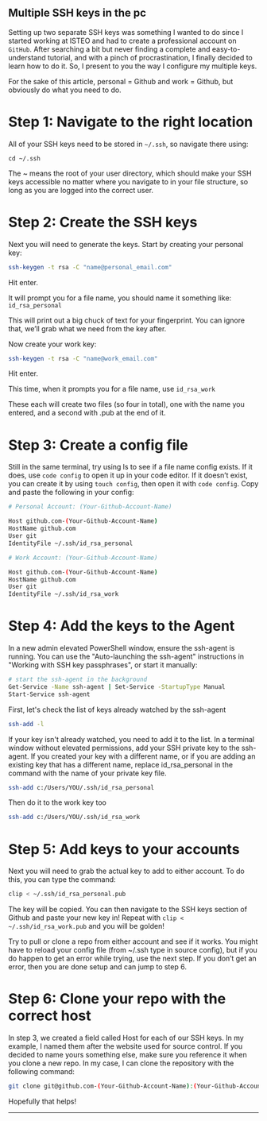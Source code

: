 ## Multiple SSH keys in the pc

Setting up two separate SSH keys was something I wanted to do since I started working at ISTEO and had to create a professional account on `GitHub`. After searching a bit but never finding a complete and easy-to-understand tutorial, and with a pinch of procrastination, I finally decided to learn how to do it. So, I present to you the way I configure my multiple keys.

For the sake of this article, personal = Github and work = Github, but obviously do what you need to do.

# Step 1: Navigate to the right location

All of your SSH keys need to be stored in `~/.ssh`, so navigate there using:

`cd ~/.ssh`

The ~ means the root of your user directory, which should make your SSH keys accessible no matter where you navigate to in your file structure, so long as you are logged into the correct user.

# Step 2: Create the SSH keys

Next you will need to generate the keys. Start by creating your personal key:

```bash
ssh-keygen -t rsa -C "name@personal_email.com"
```

Hit enter.

It will prompt you for a file name, you should name it something like: `id_rsa_personal`

This will print out a big chuck of text for your fingerprint. You can ignore that, we’ll grab what we need from the key after.

Now create your work key:

```bash
ssh-keygen -t rsa -C "name@work_email.com"
```

Hit enter.

This time, when it prompts you for a file name, use `id_rsa_work`

These each will create two files (so four in total), one with the name you entered, and a second with .pub at the end of it.

# Step 3: Create a config file

Still in the same terminal, try using ls to see if a file name config exists. If it does, use `code config` to open it up in your code editor. If it doesn’t exist, you can create it by using `touch config`, then open it with `code config`. Copy and paste the following in your config:

```bash
# Personal Account: (Your-Github-Account-Name)

Host github.com-(Your-Github-Account-Name)
HostName github.com
User git
IdentityFile ~/.ssh/id_rsa_personal

# Work Account: (Your-Github-Account-Name)

Host github.com-(Your-Github-Account-Name)
HostName github.com
User git
IdentityFile ~/.ssh/id_rsa_work

```

# Step 4: Add the keys to the Agent

In a new admin elevated PowerShell window, ensure the ssh-agent is running. You can use the "Auto-launching the ssh-agent" instructions in "Working with SSH key passphrases", or start it manually:

```bash
# start the ssh-agent in the background
Get-Service -Name ssh-agent | Set-Service -StartupType Manual
Start-Service ssh-agent
```

First, let's check the list of keys already watched by the ssh-agent

```bash
ssh-add -l
```

If your key isn't already watched, you need to add it to the list.
In a terminal window without elevated permissions, add your SSH private key to the ssh-agent. If you created your key with a different name, or if you are adding an existing key that has a different name, replace id_rsa_personal in the command with the name of your private key file.

```bash
ssh-add c:/Users/YOU/.ssh/id_rsa_personal
```

Then do it to the work key too

```bash
ssh-add c:/Users/YOU/.ssh/id_rsa_work
```

# Step 5: Add keys to your accounts

Next you will need to grab the actual key to add to either account. To do this, you can type the command:

```bash
clip < ~/.ssh/id_rsa_personal.pub
```

The key will be copied. You can then navigate to the SSH keys section of Github and paste your new key in!
Repeat with `clip < ~/.ssh/id_rsa_work.pub` and you will be golden!

Try to pull or clone a repo from either account and see if it works. You might have to reload your config file (from ~/.ssh type in source config), but if you do happen to get an error while trying, use the next step. If you don’t get an error, then you are done setup and can jump to step 6.

# Step 6: Clone your repo with the correct host

In step 3, we created a field called Host for each of our SSH keys. In my example, I named them after the website used for source control. If you decided to name yours something else, make sure you reference it when you clone a new repo. In my case, I can clone the repository with the following command:

```bash
git clone git@github.com-(Your-Github-Account-Name):(Your-Github-Account-Name)/repo-name.git
```

Hopefully that helps!

---
